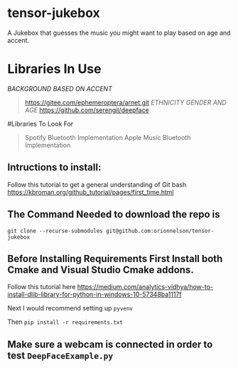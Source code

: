 # tensor-jukebox
A Jukebox that guesses the music you might want to play based on age and accent.


# Libraries In Use
 *BACKGROUND BASED ON ACCENT*
> https://gitee.com/ephemeroptera/arnet.git
 *ETHNICITY GENDER AND AGE*
> https://github.com/serengil/deepface

#Libraries To Look For
> Spotify Bluetooth Implementation
> Apple Music Bluetooth Implementation


## Intructions to install:

Follow this tutorial to get a general understanding of Git bash https://kbroman.org/github_tutorial/pages/first_time.html

## The Command Needed to download the repo is

```git clone --recurse-submodules git@github.com:orionnelson/tensor-jukebox```

## Before Installing Requirements First Install both Cmake and Visual Studio Cmake addons.

Follow this tutorial here https://medium.com/analytics-vidhya/how-to-install-dlib-library-for-python-in-windows-10-57348ba1117f

Next I would recommend setting up ```pyvenv```


 Then  ```pip install -r requirements.txt``` 

## Make sure a webcam is connected in order to test ```DeepFaceExample.py```
